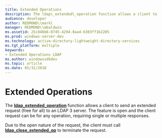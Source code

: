```yaml
---
title: Extended Operations
description: The ldap\_extended\_operation function allows a client to send an extended request (free for all) to an LDAP 3 server. The feature is open and the client request can be for any operation, requiring single or multiple responses.
audience: developer
author: REDMOND\\markl
manager: REDMOND\\mbaldwin
ms.assetid: 25c846b6-0745-4294-8aa4-6383ff1b2205
ms.prod: windows-server-dev
ms.technology: active-directory-lightweight-directory-services
ms.tgt_platform: multiple
keywords:
- Extended Operations LDAP
ms.author: windowssdkdev
ms.topic: article
ms.date: 05/31/2018
---
```


# Extended Operations

The [**ldap\_extended\_operation**](/previous-versions/windows/desktop/api/Winldap/nf-winldap-ldap_extended_operation) function allows a client to send an extended request (free for all) to an LDAP 3 server. The feature is open and the client request can be for any operation, requiring single or multiple responses.

Due to the open nature of the request, the client must call [**ldap\_close\_extended\_op**](/previous-versions/windows/desktop/api/Winldap/nf-winldap-ldap_close_extended_op) to terminate the request.

 

 




